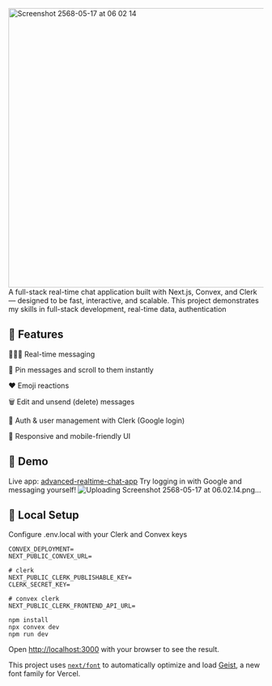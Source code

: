<img width="552" alt="Screenshot 2568-05-17 at 06 02 14" src="https://github.com/user-attachments/assets/053cc93e-0825-410e-a7d1-c6814e311354" />A full-stack real-time chat application built with Next.js, Convex, and Clerk — designed to be fast, interactive, and scalable. This project demonstrates my skills in full-stack development, real-time data, authentication

## 🚀 Features
🧑‍🤝‍🧑 Real-time messaging

📌 Pin messages and scroll to them instantly

❤️ Emoji reactions

🗑️ Edit and unsend (delete) messages

🔐 Auth & user management with Clerk (Google login)

🧭 Responsive and mobile-friendly UI

## 📸 Demo
Live app: <a href="https://advanced-realtime-chat-app.vercel.app/" target="_blank">advanced-realtime-chat-app</a>
Try logging in with Google and messaging yourself!
![Uploading Screenshot 2568-05-17 at 06.02.14.png…]()

## 🔧 Local Setup
Configure .env.local with your Clerk and Convex keys
```
CONVEX_DEPLOYMENT=
NEXT_PUBLIC_CONVEX_URL=

# clerk
NEXT_PUBLIC_CLERK_PUBLISHABLE_KEY=
CLERK_SECRET_KEY=

# convex clerk
NEXT_PUBLIC_CLERK_FRONTEND_API_URL=
```
```
npm install
npx convex dev
npm run dev
```

Open [http://localhost:3000](http://localhost:3000) with your browser to see the result.

This project uses [`next/font`](https://nextjs.org/docs/app/building-your-application/optimizing/fonts) to automatically optimize and load [Geist](https://vercel.com/font), a new font family for Vercel.


